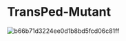 # TransPed-Mutant

![b66b71d3224ee0d1b8bd5fcd06c81ff](https://github.com/user-attachments/assets/5dfd9950-b499-451f-97c8-29eb6c6ebab7)
